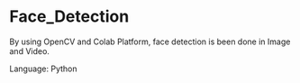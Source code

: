 # Face_Detection
By using OpenCV and Colab Platform, face detection is been done in Image and Video.

Language: Python
